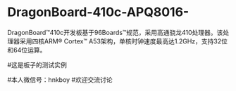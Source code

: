 # DragonBoard-410c-APQ8016-
DragonBoard™410c开发板基于96Boards™规范，采用高通骁龙410处理器。该处理器采用四核ARM® Cortex™ A53架构，单核时钟速度最高达1.2GHz，支持32位和64位运算。

#这是板子的测试实例 

#本人微信号：hnkboy                    #欢迎交流讨论
